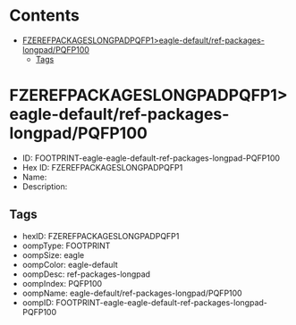 



Contents
========

* [FZEREFPACKAGESLONGPADPQFP1>eagle-default/ref-packages-longpad/PQFP100](#fzerefpackageslongpadpqfp1eagle-defaultref-packages-longpadpqfp100)
	* [Tags](#tags)

# FZEREFPACKAGESLONGPADPQFP1>eagle-default/ref-packages-longpad/PQFP100

- ID: FOOTPRINT-eagle-eagle-default-ref-packages-longpad-PQFP100
- Hex ID: FZEREFPACKAGESLONGPADPQFP1
- Name: 
- Description: 

## Tags

- hexID: FZEREFPACKAGESLONGPADPQFP1
- oompType: FOOTPRINT
- oompSize: eagle
- oompColor: eagle-default
- oompDesc: ref-packages-longpad
- oompIndex: PQFP100
- oompName: eagle-default/ref-packages-longpad/PQFP100
- oompID: FOOTPRINT-eagle-eagle-default-ref-packages-longpad-PQFP100
